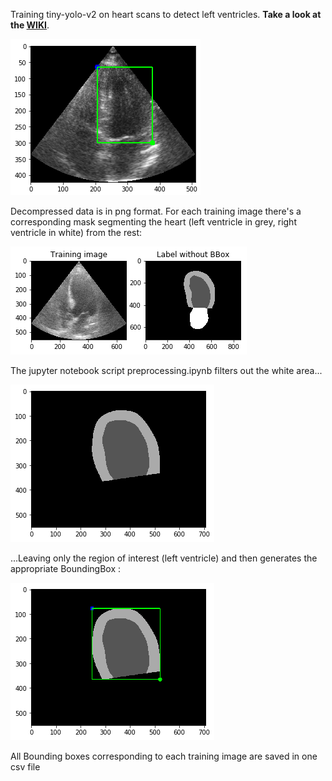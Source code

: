 Training tiny-yolo-v2 on heart scans to detect left ventricles. 
**Take a look at the [WIKI](https://github.com/ell-hol/training-yolo-heart/wiki)**.

![alt text](https://github.com/ell-hol/training-yolo-heart/blob/master/Results/final_preprocessing_result.PNG)




Decompressed data is in png format. For each training image there's a corresponding mask segmenting the heart (left ventricle in grey, right ventricle in white) from the rest:


![alt text](https://github.com/ell-hol/training-yolo-heart/blob/master/Results/001.png)

The jupyter notebook script preprocessing.ipynb filters out the white area...

![alt text](https://github.com/ell-hol/training-yolo-heart/blob/master/Results/002.png)

...Leaving only the region of interest (left ventricle) and then generates the appropriate BoundingBox :

![alt text](https://github.com/ell-hol/training-yolo-heart/blob/master/Results/003.png)

All Bounding boxes corresponding to each training image are saved in one csv file

